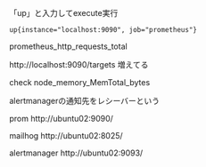 「up」と入力してexecute実行

```
up{instance="localhost:9090", job="prometheus"}
```


prometheus_http_requests_total


http://localhost:9090/targets 増えてる

check node_memory_MemTotal_bytes

alertmanagerの通知先をレシーバーという

prom
http://ubuntu02:9090/

mailhog
http://ubuntu02:8025/

alertmanager
http://ubuntu02:9093/


